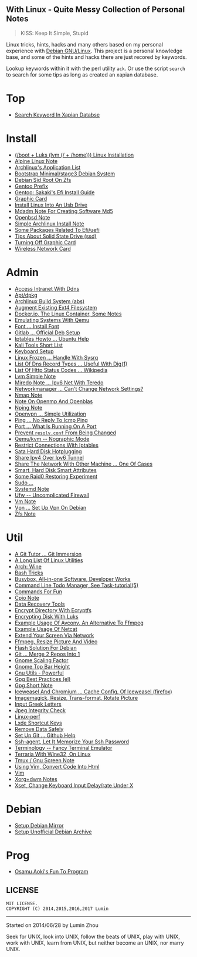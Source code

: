 ## With Linux - Quite Messy Collection of Personal Notes

> KISS: Keep It Simple, Stupid  

Linux tricks, hints, hacks and many others based on my personal experience with
[Debian GNU/Linux](https://www.debian.org). This project is a personal knowledge
base, and some of the hints and hacks there are just recored by keywords.  

Lookup keywords within it with the perl utility `ack`. Or use the script
`search` to search for some tips as long as created an xapian database.

# Top

* [Search Keyword In Xapian Databse](./search)  

# Install

* [(/boot + Luks (lvm (/ + /home))) Linux Installation](admin/lvm-over-luks.md)  
* [Alpine Linux Note](admin/alpine.md)  
* [Archlinux's Application List](https://wiki.archlinux.org/index.php/List_of_applications)  
* [Bootstrap Minimal/stage3 Debian System](admin/bootstrap)  
* [Debian Sid Root On Zfs](admin/sidonzfs.md)  
* [Gentoo Prefix](https://wiki.gentoo.org/wiki/Project:Prefix)  
* [Gentoo: Sakaki's Efi Install Guide](https://wiki.gentoo.org/wiki/Sakaki%27s_EFI_Install_Guide)  
* [Graphic Card](admin/graphic_card_driver.txt)  
* [Install Linux Into An Usb Drive](admin/install-linux-into-usb-stick.txt)  
* [Mdadm Note For Creating Software Md5](admin/mdadm.md)  
* [Openbsd Note](admin/openbsd.md)  
* [Simple Archlinux Install Note](admin/arch.md)  
* [Some Packages Related To Efi/uefi](admin/efi.md)  
* [Tips About Solid State Drive (ssd)](admin/ssd.md)  
* [Turning Off Graphic Card](admin/turn-off-gpu.txt)  
* [Wireless Network Card](admin/wireless.txt)  

# Admin

* [Access Intranet With Ddns](admin/intranet-ddns.md)  
* [Apt/dpkg](admin/apt-dpkg.md)  
* [Archlinux Build System (abs)](admin/abs.md)  
* [Augment Existing Ext4 Filesystem](admin/ext4-extend-partition.md)  
* [Docker.io, The Linux Container, Some Notes](admin/docker.md)  
* [Emulating Systems With Qemu](admin/qemu-emulate.md)  
* [Font ... Install Font](admin/font.txt)  
* [Gitlab ... Official Deb Setup](admin/gitlab.md)  
* [Iptables Howto ... Ubuntu Help](https://help.ubuntu.com/community/IptablesHowTo)  
* [Kali Tools Short List](util/kali-tools.txt)  
* [Keyboard Setup](admin/kbd.md)  
* [Linux Frozen ... Handle With Sysrq](admin/sysrq.txt)  
* [List Of Dns Record Types ... Useful With Dig(1)](http://en.wikipedia.org/wiki/List_of_DNS_record_types)  
* [List Of Http Status Codes ... Wikipedia](http://en.wikipedia.org/wiki/List_of_HTTP_status_codes)  
* [Lvm Simple Note](admin/lvm.md)  
* [Miredo Note ... Ipv6 Net With Teredo](admin/miredo.md)  
* [Networkmanager ... Can't Change Network Settings?](admin/networkmanager.txt)  
* [Nmap Note](util/nmap.txt)  
* [Note On Openmp And Openblas](parallel/omp_oblas.md)  
* [Nping Note](util/nping.txt)  
* [Openvpn ... Simple Utilization](admin/openvpn.txt)  
* [Ping ... No Reply To Icmp Ping](admin/ping.txt)  
* [Port ... What Is Running On A Port](admin/port.txt)  
* [Prevent `resolv.conf` From Being Changed](admin/static_resolv_conf.md)  
* [Qemu/kvm -- Nographic Mode](admin/qemu-nographic.md)  
* [Restrict Connections With Iptables](admin/iptables-restrict-connections.md)  
* [Sata Hard Disk Hotplugging](admin/hotplug.md)  
* [Share Ipv4 Over Ipv6 Tunnel](admin/share-ipv4-with-ipv6-tunnel.txt)  
* [Share The Network With Other Machine ... One Of Cases](admin/share-network-between-linux.txt)  
* [Smart, Hard Disk Smart Attributes](admin/smart.md)  
* [Some Raid0 Restoring Experiment](admin/raid0rescue.md)  
* [Sudo ...](admin/sudo.txt)  
* [Systemd Note](admin/systemd.md)  
* [Ufw -- Uncomplicated Firewall](admin/ufw.md)  
* [Vm Note](admin/vm.md)  
* [Vpn ... Set Up Vpn On Debian](admin/vpn.txt)  
* [Zfs Note](admin/zfs.md)  

# Util

* [A Git Tutor ... Git Immersion](http://gitimmersion.com/)  
* [A Long List Of Linux Utilities](util/util_list.md)  
* [Arch: Wine](https://wiki.archlinux.org/index.php/Wine)  
* [Bash Tricks](util/bash_tricks.txt)  
* [Busybox, All-in-one Software, Developer Works](http://www.ibm.com/developerworks/cn/linux/l-busybox/index.html)  
* [Command Line Todo Manager, See Task-tutorial(5)](util/task.md)  
* [Commands For Fun](util/funny_commands.txt)  
* [Cpio Note](util/cpio.md)  
* [Data Recovery Tools](util/data-recover.txt)  
* [Encrypt Directory With Ecryptfs](util/ecryptfs.md)  
* [Encrypting Disk With Luks](util/disk-crypt.txt)  
* [Example Usage Of Avconv, An Alternative To Ffmpeg](util/avconv.txt)  
* [Example Usage Of Netcat](util/netcat.txt)  
* [Extend Your Screen Via Network](util/extend-screen-with-vnc.md)  
* [Ffmpeg, Resize Picture And Video](util/ffmpeg_resize_picture.txt)  
* [Flash Solution For Debian](util/flash.md)  
* [Git ... Merge 2 Repos Into 1](util/git_merge_repo.txt)  
* [Gnome Scaling Factor](util/gnome-scale.md)  
* [Gnome Top Bar Height](util/topbar.md)  
* [Gnu Utils - Powerful](util/gnuutils.md)  
* [Gpg Best Practices (el)](https://help.riseup.net/en/security/message-security/openpgp/best-practices#self-signatures-should-not-use-sha1)  
* [Gpg Short Note](util/short_gpg.md)  
* [Iceweasel And Chromium ... Cache Config, Of Iceweasel (firefox)](util/iceweasel-cache.txt)  
* [Imagemagick, Resize, Trans-format, Rotate Picture](util/imagemagick.txt)  
* [Input Greek Letters](util/greek.md)  
* [Jpeg Integrity Check](util/jpeg-int.md)  
* [Linux-perf](util/perf.md)  
* [Lxde Shortcut Keys](util/lxde-shortcut)  
* [Remove Data Safely](util/remove-data-safely.txt)  
* [Set Up Git ... Github Help](https://help.github.com/articles/set-up-git)  
* [Ssh-agent, Let It Memorize Your Ssh Password](util/ssh-agent.txt)  
* [Terminology -- Fancy Terminal Emulator](util/terminology.md)  
* [Terraria With Wine32, On Linux](util/terraria.md)  
* [Tmux / Gnu Screen Note](util/tmux.md)  
* [Using Vim, Convert Code Into Html](util/vim_html.txt)  
* [Vim](util/vim.md)  
* [Xorg+dwm Notes](util/xorgdwm.md)  
* [Xset, Change Keyboard Input Delay/rate Under X](util/keyrate)  

# Debian

* [Setup Debian Mirror](https://www.debian.org/mirror/ftpmirror)  
* [Setup Unofficial Debian Archive](debian/unofficial_archive.txt)  

# Prog

* [Osamu Aoki's Fun To Program](https://people.debian.org/~osamu/fun2prog.html)  

## LICENSE
```
MIT LICENSE.
COPYRIGHT (C) 2014,2015,2016,2017 Lumin
```  
---
Started on 2014/06/28 by Lumin Zhou  
  
Seek for UNIX, look into UNIX, follow the beats of UNIX, play with UNIX,
work with UNIX, learn from UNIX, but neither become an UNIX, nor marry UNIX.
